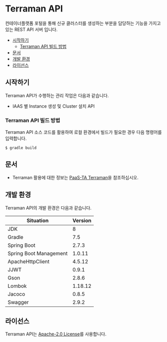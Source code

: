# Terraman API

컨테이너플랫폼 포털을 통해 신규 클러스터를 생성하는 부분을 담당하는 기능을 가지고 있는  REST API 서버 입니다.

- [시작하기](#시작하기)
    - [Terraman API 빌드 방법](#Terraman-API-빌드-방법)
- [문서](#문서)
- [개발 환경](#개발-환경)
- [라이선스](#라이선스)

## 시작하기
Terraman API가 수행하는 관리 작업은 다음과 같습니다.

- IAAS 별 Instance 생성 및 Cluster 설치 API

### Terraman API 빌드 방법
Terraman API 소스 코드를 활용하여 로컬 환경에서 빌드가 필요한 경우 다음 명령어를 입력합니다.
```
$ gradle build
```


## 문서
- Terraman 활용에 대한 정보는 [PaaS-TA Terraman](https://github.com/K-PaaS/container-platform)을 참조하십시오.


## 개발 환경
Terraman API의 개발 환경은 다음과 같습니다.

| Situation                      | Version |
| ------------------------------ |---------|
| JDK                            | 8       |
| Gradle                         | 7.5     |
| Spring Boot                    | 2.7.3   |
| Spring Boot Management         | 1.0.11  |
| ApacheHttpClient               | 4.5.12  |
| JJWT                           | 0.9.1   |
| Gson                           | 2.8.6   |
| Lombok		                  | 1.18.12 |
| Jacoco		                  | 0.8.5   |
| Swagger	                      | 2.9.2   |



## 라이선스
Terraman API는 [Apache-2.0 License](http://www.apache.org/licenses/LICENSE-2.0)를 사용합니다.
